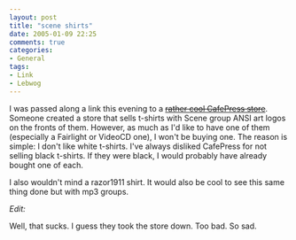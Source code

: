 ```yaml
---
layout: post
title: "scene shirts"
date: 2005-01-09 22:25
comments: true
categories:
- General
tags:
- Link
- Lebwog
---
```

I was passed along a link this evening to a [<strike>rather cool CafePress store</strike>](http://www.cafepress.com/spreadscene).  Someone created a store that sells t-shirts with Scene group ANSI art logos on the fronts of them.  However, as much as I'd like to have one of them (especially a Fairlight or VideoCD one), I won't be buying one.  The reason is simple: I don't like white t-shirts.  I've always disliked CafePress for not selling black t-shirts.  If they were black, I would probably have already bought one of each.

I also wouldn't mind a razor1911 shirt.  It would also be cool to see this same thing done but with mp3 groups.

*Edit:*

Well, that sucks.  I guess they took the store down.  Too bad.  So sad.
